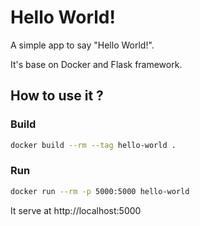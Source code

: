 # Hello World!

A simple app to say "Hello World!".

It's base on Docker and Flask framework.


## How to use it ?

### Build

```sh
docker build --rm --tag hello-world .
```

### Run

```sh
docker run --rm -p 5000:5000 hello-world
```

It serve at http://localhost:5000


